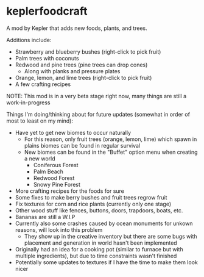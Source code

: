 # keplerfoodcraft
A mod by Kepler that adds new foods, plants, and trees.

Additions include:

- Strawberry and blueberry bushes (right-click to pick fruit)
- Palm trees with coconuts
- Redwood and pine trees (pine trees can drop cones)
  - Along with planks and pressure plates
- Orange, lemon, and lime trees (right-click to pick fruit)
- A few crafting recipes

NOTE: This mod is in a very beta stage right now, many things are still a work-in-progress

Things I'm doing/thinking about for future updates (somewhat in order of most to least on my mind):

- Have yet to get new biomes to occur naturally
  - For this reason, only fruit trees (orange, lemon, lime) which spawn in plains biomes can be found in regular survival
  - New biomes can be found in the "Buffet" option menu when creating a new world
    - Coniferous Forest
    - Palm Beach
    - Redwood Forest
    - Snowy Pine Forest
- More crafting recipes for the foods for sure
- Some fixes to make berry bushes and fruit trees regrow fruit
- Fix textures for corn and rice plants (currently only one stage)
- Other wood stuff like fences, buttons, doors, trapdoors, boats, etc.
- Bananas are still a W.I.P
- Currently also some crashes caused by ocean monuments for unkown reasons, will look into this problem
  - They show up in the creative inventory but there are some bugs with placement and generation in world hasn't been implemented
- Originally had an idea for a cooking pot (similar to furnace but with multiple ingredients), but due to time constraints wasn't finished
- Potentially some updates to textures if I have the time to make them look nicer
